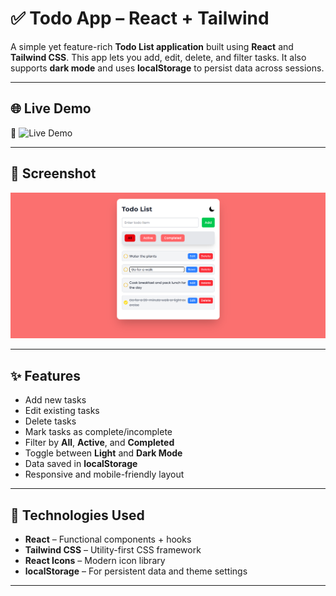 # ✅ Todo App – React + Tailwind

A simple yet feature-rich **Todo List application** built using **React** and **Tailwind CSS**. This app lets you add, edit, delete, and filter tasks. It also supports **dark mode** and uses **localStorage** to persist data across sessions.

---

## 🌐 Live Demo

🔗 ![Live Demo](https://react-tailwind-projects-ten.vercel.app/)

---

## 📸 Screenshot

![Todo App Screenshot](./Screenshot%202025-07-18%20192624.png)

---

## ✨ Features

- Add new tasks
- Edit existing tasks
- Delete tasks
- Mark tasks as complete/incomplete
- Filter by **All**, **Active**, and **Completed**
- Toggle between **Light** and **Dark Mode**
- Data saved in **localStorage**
- Responsive and mobile-friendly layout

---

## 🚀 Technologies Used

- **React** – Functional components + hooks
- **Tailwind CSS** – Utility-first CSS framework
- **React Icons** – Modern icon library
- **localStorage** – For persistent data and theme settings

---
